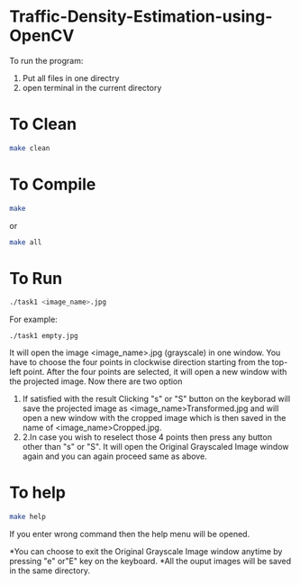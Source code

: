 # Traffic-Density-Estimation-using-OpenCV

To run the program:
1. Put all files in one directry
2. open terminal in the current directory
# To Clean 
```bash
make clean
```
# To Compile
```bash
make
```
or
```bash
make all
```
# To Run
```bash
./task1 <image_name>.jpg
```
For example:
```
./task1 empty.jpg
```

It will open the image <image_name>.jpg (grayscale) in one window. You have to choose the four points in clockwise direction starting from the top-left point. After the four points are selected, it will open a new window with the projected image. 
Now there are two option
1. If satisfied with the result Clicking "s" or "S" button on the keyborad will save the projected image as <image_name>Transformed.jpg and will open a new window with the cropped image which is then saved in the name of <image_name>Cropped.jpg.
2. 2.In case you wish to reselect those 4 points then press any button other than "s" or "S". It will open the Original Grayscaled Image window again and you can again proceed same as above.
# To help
```bash
make help
```
If you enter wrong command then the help menu will be opened.

*You can choose to exit the Original Grayscale Image window anytime by pressing "e" or"E" key on the keyboard.
*All the ouput images will be saved in the same directory.

